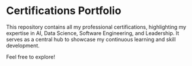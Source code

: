 # Certifications Portfolio 

This repository contains all my professional certifications, highlighting my expertise in AI, Data Science, Software Engineering, and Leadership. It serves as a central hub to showcase my continuous learning and skill development.

Feel free to explore! 
